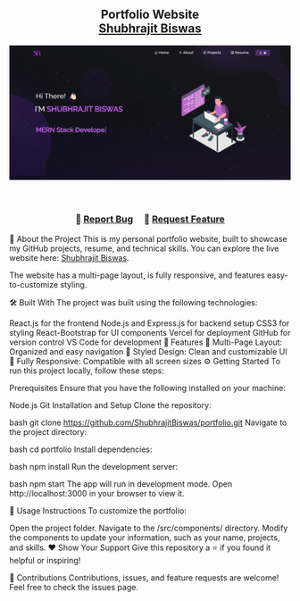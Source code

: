 <h2 align="center"> Portfolio Website<br/> <a href="https://portfolio-shubhrajit-biswas-projects.vercel.app/" target="_blank">Shubhrajit Biswas</a> </h2> <div align="center"> <img alt="Demo" src="./Images/my-portfolio-img.png" /> </div> <br/> <div align="center">
  

</div>
<h3 align="center"> 🔹 <a href="https://github.com/ShubhrajitBiswas/portfolio/issues">Report Bug</a> &nbsp; &nbsp; 🔹 <a href="https://github.com/ShubhrajitBiswas/portfolio/issues">Request Feature</a> </h3>
🚀 About the Project
This is my personal portfolio website, built to showcase my GitHub projects, resume, and technical skills. You can explore the live website here: <a href="https://portfolio-shubhrajit-biswas-projects.vercel.app/" target="_blank">Shubhrajit Biswas</a>.

The website has a multi-page layout, is fully responsive, and features easy-to-customize styling.

🛠️ Built With
The project was built using the following technologies:

React.js for the frontend
Node.js and Express.js for backend setup
CSS3 for styling
React-Bootstrap for UI components
Vercel for deployment
GitHub for version control
VS Code for development
🌟 Features
📖 Multi-Page Layout: Organized and easy navigation
🎨 Styled Design: Clean and customizable UI
📱 Fully Responsive: Compatible with all screen sizes
⚙️ Getting Started
To run this project locally, follow these steps:

Prerequisites
Ensure that you have the following installed on your machine:

Node.js
Git
Installation and Setup
Clone the repository:

bash
git clone https://github.com/ShubhrajitBiswas/portfolio.git
Navigate to the project directory:

bash
cd portfolio
Install dependencies:

bash
npm install
Run the development server:

bash
npm start
The app will run in development mode. Open http://localhost:3000 in your browser to view it.

📖 Usage Instructions
To customize the portfolio:

Open the project folder.
Navigate to the /src/components/ directory.
Modify the components to update your information, such as your name, projects, and skills.
❤️ Show Your Support
Give this repository a ⭐ if you found it helpful or inspiring!

🤝 Contributions
Contributions, issues, and feature requests are welcome! Feel free to check the issues page.
